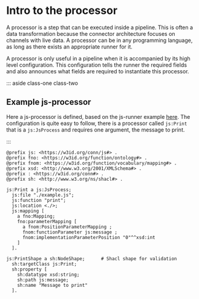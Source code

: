 # Intro to the processor
 
A processor is a step that can be executed inside a pipeline. This is often a data transformation because the connector architecture focuses on channels with live data. A processor can be in any programming language, as long as there exists an appropriate runner for it.

A processor is only useful in a pipeline when it is accompanied by its high level configuration. This configuration tells the runner the required fields and also announces what fields are required to instantiate this processor.

::: aside class-one class-two
## Example js-processor

Here a js-processor is defined, based on the js-runner example [here](https://github.com/TREEcg/connector-architecture/wiki/Runner). The configuration is quite easy to follow, there is a processor called `js:Print` that is a `js:JsProcess` and requires one argument, the message to print.

:::

```turtle
@prefix js: <https://w3id.org/conn/js#> .
@prefix fno: <https://w3id.org/function/ontology#> .
@prefix fnom: <https://w3id.org/function/vocabulary/mapping#> .
@prefix xsd: <http://www.w3.org/2001/XMLSchema#> .
@prefix : <https://w3id.org/conn#> .
@prefix sh: <http://www.w3.org/ns/shacl#> .

js:Print a js:JsProcess;
  js:file "./example.js";
  js:function "print";
  js:location <./>;
  js:mapping [
    a fno:Mapping;
    fno:parameterMapping [
      a fnom:PositionParameterMapping ;
      fnom:functionParameter js:message ;
      fnom:implementationParameterPosition "0"^^xsd:int
    ]
  ].

js:PrintShape a sh:NodeShape;      # Shacl shape for validation
  sh:targetClass js:Print;
  sh:property [
    sh:datatype xsd:string;
    sh:path js:message;
    sh:name "Message to print"
  ].
```

